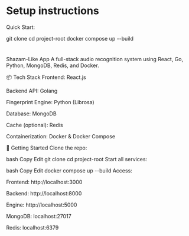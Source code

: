 # Setup instructions

Quick Start:

git clone <repo>
cd project-root
docker compose up --build


#
Shazam-Like App
A full-stack audio recognition system using React, Go, Python, MongoDB, Redis, and Docker.

📦 Tech Stack
Frontend: React.js

Backend API: Golang

Fingerprint Engine: Python (Librosa)

Database: MongoDB

Cache (optional): Redis

Containerization: Docker & Docker Compose

🚀 Getting Started
Clone the repo:

bash
Copy
Edit
git clone <your-repo-url>
cd project-root
Start all services:

bash
Copy
Edit
docker compose up --build
Access:

Frontend: http://localhost:3000

Backend: http://localhost:8000

Engine: http://localhost:5000

MongoDB: localhost:27017

Redis: localhost:6379